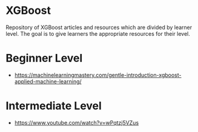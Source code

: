 # XGBoost
Repository of XGBoost articles and resources which are divided by learner level.  The goal is to give learners the appropriate resources for their level.

# Beginner Level
* https://machinelearningmastery.com/gentle-introduction-xgboost-applied-machine-learning/

# Intermediate Level
* https://www.youtube.com/watch?v=wPqtzj5VZus
